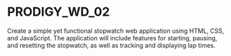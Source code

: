 # PRODIGY_WD_02
Create a simple yet functional stopwatch web application using HTML, CSS, and JavaScript. The application will include features for starting, pausing, and resetting the stopwatch, as well as tracking and displaying lap times.
